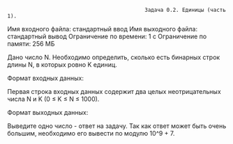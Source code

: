                                                 Задача 0.2. Единицы (часть 1).

Имя входного файла: стандартный ввод
Имя выходного файла: стандартный вывод
Ограничение по времени: 1 с
Ограничение по памяти: 256 МБ
        
Дано число N. Необходимо определить, сколько есть бинарных строк длины N, в которых ровно K единиц.

Формат входных данных:

Первая строка входных данных содержит два целых неотрицательных числа N и K (0 ≤ K ≤ N ≤ 1000).

Формат выходных данных:

Выведите одно число - ответ на задачу. Так как ответ может быть очень большим, необходимо его вывести по модулю 10^9 + 7.